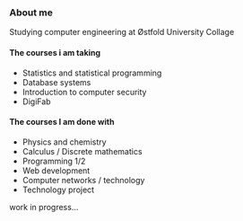 ### About me

Studying computer engineering at Østfold University Collage

#### The courses i am taking
- Statistics and statistical programming
- Database systems
- Introduction to computer security
- DigiFab

#### The courses I am done with
- Physics and chemistry
- Calculus / Discrete mathematics
- Programming 1/2
- Web development
- Computer networks / technology
- Technology project


work in progress...

<!--
**Tobhal/Tobhal** is a ✨ _special_ ✨ repository because its `README.md` (this file) appears on your GitHub profile.

Here are some ideas to get you started:

- 🔭 I’m currently working on ...
- 🌱 I’m currently learning ...
- 👯 I’m looking to collaborate on ...
- 🤔 I’m looking for help with ...
- 💬 Ask me about ...
- 📫 How to reach me: ...
- 😄 Pronouns: ...
- ⚡ Fun fact: ...
-->
